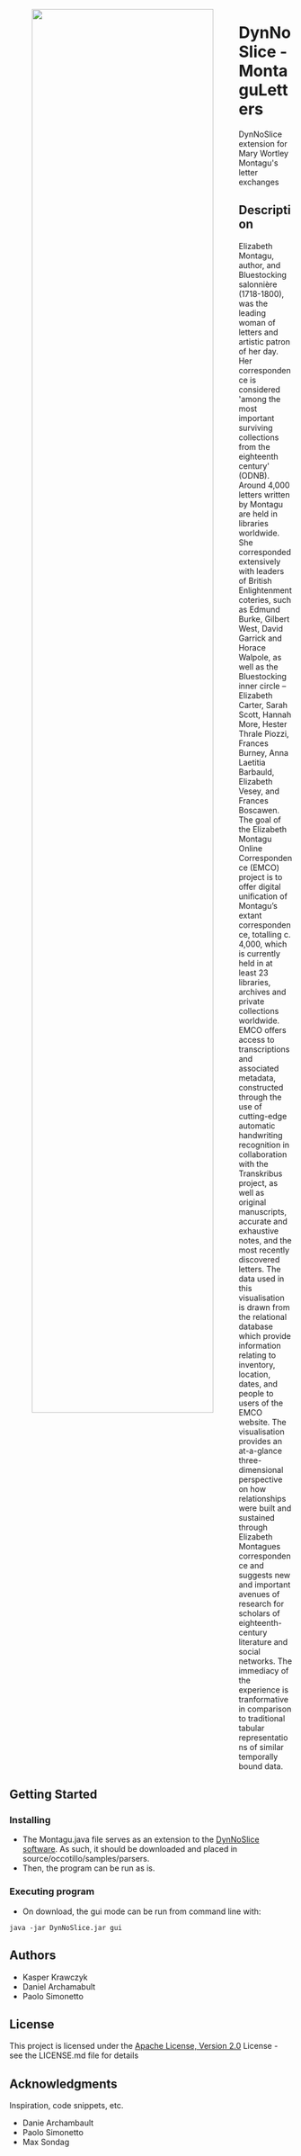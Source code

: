 <p align="center">
  <img src="Montagu.gif" style="float: left; width: 80%; margin-right: 1%; margin-bottom: 0.5em;">
</p>

# DynNoSlice - MontaguLetters

DynNoSlice extension for Mary Wortley Montagu's letter exchanges

## Description

Elizabeth Montagu, author, and Bluestocking salonnière (1718-1800), was the leading woman of letters and artistic patron of her day. Her correspondence is considered 'among the most important surviving collections from the eighteenth century' (ODNB). Around 4,000 letters written by Montagu are held in libraries worldwide. She corresponded extensively with leaders of British Enlightenment coteries, such as Edmund Burke, Gilbert West, David Garrick and Horace Walpole, as well as the Bluestocking inner circle – Elizabeth Carter, Sarah Scott, Hannah More, Hester Thrale Piozzi, Frances Burney, Anna Laetitia Barbauld, Elizabeth Vesey, and Frances Boscawen. 
The goal of the Elizabeth Montagu Online Correspondence (EMCO) project is to offer digital unification of Montagu’s extant correspondence, totalling c. 4,000, which is currently held in at least 23 libraries, archives and private collections worldwide. EMCO offers access to transcriptions and associated metadata, constructed through the use of cutting-edge automatic handwriting recognition in collaboration with the Transkribus project, as well as original manuscripts, accurate and exhaustive notes, and the most recently discovered letters. 
The data used in this visualisation is drawn from the relational database which provide information relating to inventory, location, dates, and people to users of the EMCO website. 
The visualisation provides an at-a-glance three-dimensional perspective on how relationships were built and sustained through Elizabeth Montagues correspondence and suggests new and important avenues of research for scholars of eighteenth-century literature and social networks. The immediacy of the experience is tranformative in comparison to traditional tabular representations of similar temporally bound data. 

## Getting Started

### Installing

* The Montagu.java file serves as an extension to the [DynNoSlice software](https://github.com/KasperKrawczyk/DynNoSliceCovid). As such, it should be downloaded and placed in source/occotillo/samples/parsers.
* Then, the program can be run as is.

### Executing program

* On download, the gui mode can be run from command line with:
```
java -jar DynNoSlice.jar gui
```

## Authors

* Kasper Krawczyk
* Daniel Archamabult
* Paolo Simonetto


## License

This project is licensed under the [Apache License, Version 2.0](http://www.apache.org/licenses/LICENSE-2.0) License - see the LICENSE.md file for details

## Acknowledgments

Inspiration, code snippets, etc.
* Danie Archambault
* Paolo Simonetto
* Max Sondag
